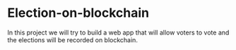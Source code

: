 # Election-on-blockchain
In this project we will try to build a web app that will allow voters to vote and the elections will be recorded on blockchain.
